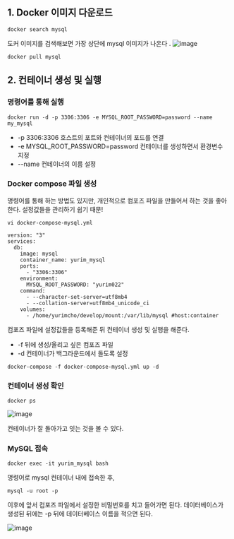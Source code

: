 ## 1. Docker 이미지 다운로드
```
docker search mysql
```
 도커 이미지를 검색해보면 가장 상단에 mysql 이미지가 나온다 .
 ![image](https://user-images.githubusercontent.com/45115557/168542477-66d875b3-3664-4cc5-9a87-97648fb020b5.png)

 
 ```
 docker pull mysql
 ```
 
 
 ## 2. 컨테이너 생성 및 실행
 
 ### 명령어를 통해 실행
 ```
 docker run -d -p 3306:3306 -e MYSQL_ROOT_PASSWORD=password --name my_mysql
 ```
 - -p 3306:3306 호스트의 포트와 컨테이너의 포드를 연결
 - -e MYSQL_ROOT_PASSWORD=password 컨테이너를 생성하면서 환경변수 지정
 - --name 컨테이너의 이름 설정
 
 ### Docker compose 파일 생성
 
 명령어를 통해 하는 방법도 있지만, 개인적으로 컴포즈 파일을 만들어서 하는 것을 좋아한다. 
 설정값들을 관리하기 쉽기 때문!
```
vi docker-compose-mysql.yml
```

```
version: "3"
services:
  db:
    image: mysql
    container_name: yurim_mysql
    ports:
      - "3306:3306"
    environment:
      MYSQL_ROOT_PASSWORD: "yurim022"
    command:
      - --character-set-server=utf8mb4
      - --collation-server=utf8mb4_unicode_ci
    volumes:
      - /home/yurimcho/develop/mount:/var/lib/mysql #host:container

```
컴포즈 파일에 설정값들을 등록해준 뒤 컨테이너 생성 및 실행을 해준다. 
- -f 뒤에 생성/올리고 싶은 컴포즈 파일
- -d 컨테이너가 백그라운드에서 돌도록 설정

```
docker-compose -f docker-compose-mysql.yml up -d
```

### 컨테이너 생성 확인

```
docker ps 
```
![image](https://user-images.githubusercontent.com/45115557/168543152-0b17f062-e17f-4134-b2e2-0e315e835a7a.png)

컨테이너가 잘 돌아가고 잇는 것을 볼 수 있다. 


### MySQL 접속

```
docker exec -it yurim_mysql bash
```
명령어로 mysql 컨테이너 내에 접속한 후, 

```
mysql -u root -p
```
이후에 앞서 컴포즈 파일에서 설정한 비밀번호를 치고 들어가면 된다.
데이터베이스가 생성된 뒤에는 -p 뒤에 데이터베이스 이름을 적으면 된다.


![image](https://user-images.githubusercontent.com/45115557/168542187-bae9988f-a3b3-4a3e-ad12-22c4af66dcf1.png)

